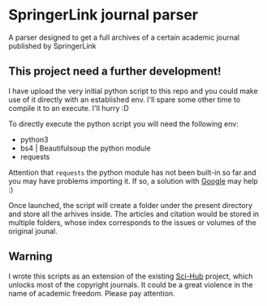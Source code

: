 # SpringerLink journal parser
A parser designed to get a full archives of a certain academic journal published by SpringerLink

## This project need a further development!

I have upload the very initial python script to this repo and you could make use of it directly with an established env. I'll spare some other time to compile it to an execute. I'll hurry :D

To directly execute the python script you will need the following env:

- python3
- bs4 | Beautifulsoup the python module
- requests

Attention that `requests` the python module has not been built-in so far and you may have problems importing it. If so, a solution with [Google](http://google.com) may help :)

Once launched, the script will create a folder under the present directory and store all the arhives inside. The articles and citation would be stored in multiple folders, whose index corresponds to the issues or volumes of the original jounal.

## Warning

I wrote this scripts as an extension of the existing [Sci-Hub](http://sci-hub.tw) project, which unlocks most of the copyright journals. It could be a great violence in the name of academic freedom. Please pay attention.
